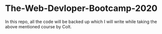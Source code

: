 # The-Web-Devloper-Bootcamp-2020
In this repo, all the code will be backed up which I will write while taking the above mentioned course by Colt. 
